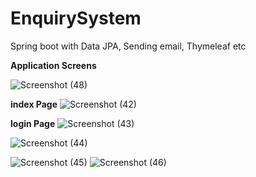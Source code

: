 # EnquirySystem
Spring boot with Data JPA, Sending email, Thymeleaf etc

**Application Screens**

![Screenshot (48)](https://user-images.githubusercontent.com/104249371/235317808-843dbd36-ef38-43b8-a347-ae3dd99f6674.png)

**index Page**
![Screenshot (42)](https://user-images.githubusercontent.com/104249371/235317720-28b4bebb-ec34-48ed-92ac-f8f8d0006e18.png)

**login Page**
![Screenshot (43)](https://user-images.githubusercontent.com/104249371/235317743-7da6c7ae-bad1-499e-8dcd-fce9244a1791.png)

![Screenshot (44)](https://user-images.githubusercontent.com/104249371/235317785-9b10a2c7-362f-468c-a9ff-309bca85ea0f.png)


![Screenshot (45)](https://user-images.githubusercontent.com/104249371/235317790-613edb17-d187-4f79-b043-65721452fa9d.png)
![Screenshot (46)](https://user-images.githubusercontent.com/104249371/235317795-6833f6d4-11f4-4cc8-bcf8-7da0ff6245e4.png)
